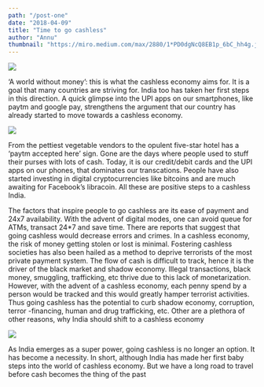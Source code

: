 ```yaml
---
path: "/post-one"
date: "2018-04-09"
title: "Time to go cashless"
author: "Annu"
thumbnail: "https://miro.medium.com/max/2880/1*PD0dgNcQ8EB1p_6bC_hh4g.jpeg"
---
```


<img src="https://miro.medium.com/max/2880/1*PD0dgNcQ8EB1p_6bC_hh4g.jpeg"/>

‘A world without money’: this is what the cashless economy aims for. It is a goal that many countries are striving for. India too has taken her first steps in this direction. A quick glimpse into the UPI apps on our smartphones, like paytm and google pay, strengthens the argument that our country has already started to move towards a cashless economy.


<img src="https://miro.medium.com/max/410/1*Xfd4TRHenmBGcvsoftAmTQ.jpeg" >

From the pettiest vegetable vendors to the opulent five-star hotel has a ‘paytm accepted here’ sign. Gone are the days where people used to stuff their purses with lots of cash. Today, it is our credit/debit cards and the UPI apps on our phones, that dominates our transcations. People have also started investing in digital cryptocurrencies like bitcoins and are much awaiting for Facebook’s libracoin. All these are positive steps to a cashless India.

The factors that inspire people to go cashless are its ease of payment and 24x7 availability. With the advent of digital modes, one can avoid queue for ATMs, transact 24*7 and save time. There are reports that suggest that going cashless would decrease errors and crimes. In a cashless economy, the risk of money getting stolen or lost is minimal. Fostering cashless societies has also been hailed as a method to deprive terrorists of the most private payment system. The flow of cash is difficult to track, hence it is the driver of the black market and shadow economy. Illegal transactions, black money, smuggling, trafficking, etc thrive due to this lack of monetarization. However, with the advent of a cashless economy, each penny spend by a person would be tracked and this would greatly hamper terrorist activities. Thus going cashless has the potential to curb shadow economy, corruption, terror -financing, human and drug trafficking, etc. Other are a plethora of other reasons, why India should shift to a cashless economy


<img src="https://miro.medium.com/max/630/1*XkGxFTdKt_QlgVFpXroRBw.jpeg">

As India emerges as a super power, going cashless is no longer an option. It has become a necessity. In short, although India has made her first baby steps into the world of cashless economy. But we have a long road to travel before cash becomes the thing of the past